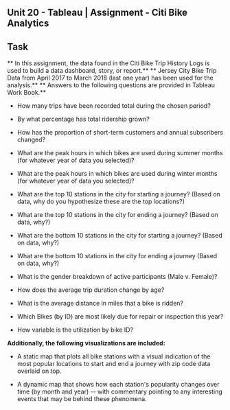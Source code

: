 ## Unit 20 - Tableau | Assignment - Citi Bike Analytics

## Task

** In this assignment, the data found in the Citi Bike Trip History Logs is used to build a data dashboard, story, or report.**
** Jersey City Bike Trip Data from April 2017 to March 2018 (last one year) has been used for the analysis.**
** Answers to the following questions are provided in Tableau Work Book.**

* How many trips have been recorded total during the chosen period?

* By what percentage has total ridership grown? 

* How has the proportion of short-term customers and annual subscribers changed?

* What are the peak hours in which bikes are used during summer months (for whatever year of data you selected)? 

* What are the peak hours in which bikes are used during winter months (for whatever year of data you selected)?

* What are the top 10 stations in the city for starting a journey? (Based on data, why do you hypothesize these are the top locations?)

* What are the top 10 stations in the city for ending a journey? (Based on data, why?)

* What are the bottom 10 stations in the city for starting a journey? (Based on data, why?)

* What are the bottom 10 stations in the city for ending a journey (Based on data, why?)

* What is the gender breakdown of active participants (Male v. Female)?

* How does the average trip duration change by age?

* What is the average distance in miles that a bike is ridden?

* Which Bikes (by ID) are most likely due for repair or inspection this year? 

* How variable is the utilization by bike ID?

**Additionally, the following visualizations are included:**

* A static map that plots all bike stations with a visual indication of the most popular locations to start and end a journey with zip code data overlaid on top.

* A dynamic map that shows how each station's popularity changes over time (by month and year) -- with commentary pointing to any interesting events that may be behind these phenomena.